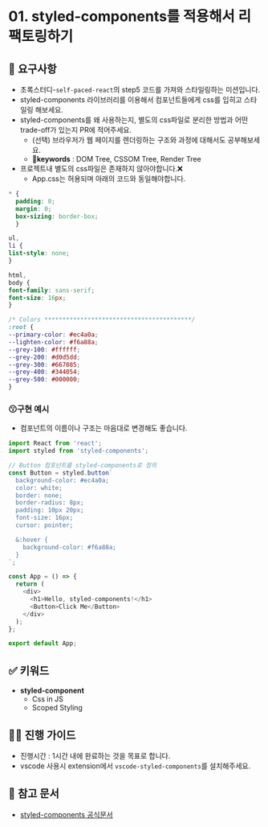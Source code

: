 # 01. styled-components를 적용해서 리팩토링하기

## 🎯 요구사항
- 초록스터디-`self-paced-react`의 step5 코드를 가져와 스타일링하는 미션입니다.
- styled-components 라이브러리를 이용해서 컴포넌트들에게 css를 입히고 스타일링 해보세요. 
- styled-components를 왜 사용하는지, 별도의 css파일로 분리한 방법과 어떤 trade-off가 있는지 PR에 적어주세요.
  - (선택) 브라우저가 웹 페이지를 렌더링하는 구조와 과정에 대해서도 공부해보세요.
  - **🔑keywords** : DOM Tree, CSSOM Tree, Render Tree
- 프로젝트내 별도의 css파일은 존재하지 않아야합니다.❌
  - App.css는 허용되며 아래의 코드와 동일해야합니다.
```css
* {
  padding: 0;
  margin: 0;
  box-sizing: border-box;
  }

ul,
li {
list-style: none;
}

html,
body {
font-family: sans-serif;
font-size: 16px;
}

/* Colors *****************************************/
:root {
--primary-color: #ec4a0a;
--lighten-color: #f6a88a;
--grey-100: #ffffff;
--grey-200: #d0d5dd;
--grey-300: #667085;
--grey-400: #344054;
--grey-500: #000000;
}

```

### 😗구현 예시
- 컴포넌트의 이름이나 구조는 마음대로 변경해도 좋습니다.
```javascript
import React from 'react';
import styled from 'styled-components';

// Button 컴포넌트를 styled-components로 정의
const Button = styled.button`
  background-color: #ec4a0a;
  color: white;
  border: none;
  border-radius: 8px;
  padding: 10px 20px;
  font-size: 16px;
  cursor: pointer;

  &:hover {
    background-color: #f6a88a;
  }
`;

const App = () => {
  return (
    <div>
      <h1>Hello, styled-components!</h1>
      <Button>Click Me</Button>
    </div>
  );
};

export default App;
```

## ✅ 키워드
- **styled-component**
  - Css in JS
  - Scoped Styling

## 🧙‍♀️ 진행 가이드
- 진행시간 : 1시간 내에 완료하는 것을 목표로 합니다.
- vscode 사용시 extension에서 `vscode-styled-components`를 설치해주세요.

## 🔗 참고 문서
- [styled-components 공식문서](https://styled-components.com/docs)
